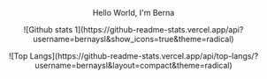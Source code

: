 
<p align="center">Hello World, I'm Berna</p>
<p align="center">![Github stats 1](https://github-readme-stats.vercel.app/api?username=bernaysl&show_icons=true&theme=radical)</p>
<p align="center">![Top Langs](https://github-readme-stats.vercel.app/api/top-langs/?username=bernaysl&layout=compact&theme=radical)</p>


<!--
**bernaysl/bernaysl** is a ✨ _special_ ✨ repository because its `README.md` (this file) appears on your GitHub profile.

Here are some ideas to get you started:

- 🔭 I’m currently working on 
- 🌱 I’m currently learning ...
- 👯 I’m looking to collaborate on ...
- 🤔 I’m looking for help with ...
- 💬 Ask me about ...
- 📫 How to reach me: ...
- 😄 Pronouns: ...
- ⚡ Fun fact: ...


-->
